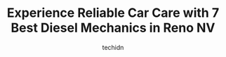---
layout: ampstory
image: https://images.unsplash.com/photo-1490274494753-fd4f84681e7c?ixlib=rb-4.0.3&ixid=MnwxMjA3fDB8MHxwaG90by1wYWdlfHx8fGVufDB8fHx8&auto=format&fit=crop&w=640&h=853&q=80
author: techidn
featured: false
description: Looking for reliable and skilled Diesel Mechanic in Reno NV, USA? Your search ends here with the 7 best Diesel Mechanic in town. With their expertise and commitment to delivering exceptional
title: Experience Reliable Car Care with 7 Best Diesel Mechanics in Reno NV
cover:
   title: Experience Reliable Car Care with 7 Best Diesel Mechanics in Reno NV
   subtitle: Rickpate
   background: https://images.unsplash.com/photo-1490274494753-fd4f84681e7c?ixlib=rb-4.0.3&ixid=MnwxMjA3fDB8MHxwaG90by1wYWdlfHx8fGVufDB8fHx8&auto=format&fit=crop&w=640&h=853&q=80

pages: 
 - layout: thirds
   top: <h1>#1 LT Automotive</h1>
   bottom: "<p>Very professional and kind. Both Johns were absolutely amazing along with the desk lady. They were behind on the delivery time but made up for it with communication and </p>"
   background: https://www.knot35.com/toplist/wp-content/uploads/2023/06/best-diesel-mechanic-1-in-reno-nv-1685833654.jpeg
   backgroundblur: true
 - layout: thirds
   top: <h1>#2 Pro 1 Automotive</h1>
   bottom: "<p>945 Terminal Way, Reno, NV 89502, United States</p>"
   background: https://www.knot35.com/toplist/wp-content/uploads/2023/06/best-diesel-mechanic-2-in-reno-nv-1685833654.jpeg
   cta:
      link: https://www.knot35.com/toplist/experience-reliable-car-care-with-7-best-diesel-mechanics-in-reno-nv/
      text: Experience Reliable Car Care with 7 Best Diesel Mechanics in Reno NV
 - layout: thirds
   top: <h1>#3 The Auto Hospital</h1>
   bottom: "<p>890 Gentry Way, Reno, NV 89502, United States</p>"
   background: https://www.knot35.com/toplist/wp-content/uploads/2023/06/best-diesel-mechanic-3-in-reno-nv-1685833655.jpeg
   cta:
      link: https://www.knot35.com/toplist/experience-reliable-car-care-with-7-best-diesel-mechanics-in-reno-nv/
      text: Experience Reliable Car Care with 7 Best Diesel Mechanics in Reno NV
 - layout: thirds
   top: <h1>#4 Nevada Auto Diagnostics</h1>
   bottom: "<p>5425 Louie Ln, Reno, NV 89511, United States</p>"
   background: https://images.unsplash.com/photo-1591393223703-56fe1347ac62?ixlib=rb-4.0.3&ixid=MnwxMjA3fDB8MHxwaG90by1wYWdlfHx8fGVufDB8fHx8&auto=format&fit=crop&w=640&h=853&q=80
   cta:
      link: https://www.knot35.com/toplist/experience-reliable-car-care-with-7-best-diesel-mechanics-in-reno-nv/
      text: Experience Reliable Car Care with 7 Best Diesel Mechanics in Reno NV
 - layout: thirds
   top: <h1>#5 Avilas Auto & Truck Repair</h1>
   bottom: "<p>2530 Sutro St # 3, Reno, NV 89512, United States</p>"
   background: https://images.unsplash.com/photo-1602536052359-ef94c21c5948?ixlib=rb-4.0.3&ixid=MnwxMjA3fDB8MHxwaG90by1wYWdlfHx8fGVufDB8fHx8&auto=format&fit=crop&w=640&h=853&q=80
   cta:
      link: https://www.knot35.com/toplist/experience-reliable-car-care-with-7-best-diesel-mechanics-in-reno-nv/
      text: Experience Reliable Car Care with 7 Best Diesel Mechanics in Reno NV
 - layout: thirds
   top: <h1>#6 Heavy Equipment Repair Services Reno</h1>
   bottom: "<p>3495 Lakeside Dr #1300, Reno, NV 89509, United States</p>"
   background: https://images.unsplash.com/photo-1496096265110-f83ad7f96608?ixlib=rb-4.0.3&ixid=MnwxMjA3fDB8MHxwaG90by1wYWdlfHx8fGVufDB8fHx8&auto=format&fit=crop&w=640&h=853&q=80
   cta:
      link: https://www.knot35.com/toplist/experience-reliable-car-care-with-7-best-diesel-mechanics-in-reno-nv/
      text: Experience Reliable Car Care with 7 Best Diesel Mechanics in Reno NV
 - layout: thirds
   top: <h1>#7 McDiesel</h1>
   bottom: "<p>10 Greg St Suite 102, 104, Sparks, NV 89431, United States</p>"
   background: https://images.unsplash.com/photo-1557672172-298e090bd0f1?ixlib=rb-4.0.3&ixid=MnwxMjA3fDB8MHxwaG90by1wYWdlfHx8fGVufDB8fHx8&auto=format&fit=crop&w=640&h=853&q=80
   cta:
      link: https://www.knot35.com/toplist/experience-reliable-car-care-with-7-best-diesel-mechanics-in-reno-nv/
      text: Experience Reliable Car Care with 7 Best Diesel Mechanics in Reno NV
 - layout: thirds
   middle: Continue reading...
   background: https://images.unsplash.com/photo-1564951434112-64d74cc2a2d7?ixlib=rb-4.0.3&ixid=MnwxMjA3fDB8MHxwaG90by1wYWdlfHx8fGVufDB8fHx8&auto=format&fit=crop&w=640&h=853&q=80
   cta:
      link: https://www.knot35.com/toplist/experience-reliable-car-care-with-7-best-diesel-mechanics-in-reno-nv/
      text: Experience Reliable Car Care with 7 Best Diesel Mechanics in Reno NV
      
---